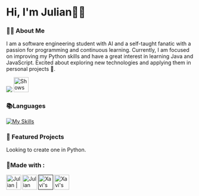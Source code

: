 #  Hi, I'm Julian🤖🤓

### 👨‍💻 About Me
I am a software engineering student with AI and a self-taught fanatic with a passion for programming and continuous learning. Currently, I am focused on improving my Python skills and have a great interest in learning Java and JavaScript. Excited about exploring new technologies and applying them in personal projects 🤖.


<picture>
  <source
    srcset="https://github-readme-stats.vercel.app/api?username=julianb0315&show_icons=true&theme=dark"
    media="(prefers-color-scheme: dark)"
  />
  <source
    srcset="https://github-readme-stats.vercel.app/api?username=julianb0315&show_icons=true"
    media="(prefers-color-scheme: light), (prefers-color-scheme: no-preference)"
  />
  <img src="https://github-readme-stats.vercel.app/api?username=julianb0315&show_icons=true" />
</picture>

<picture>
  <source media="(prefers-color-scheme: dark)" srcset="https://user-images.githubusercontent.com/25423296/163456776-7f95b81a-f1ed-45f7-b7ab-8fa810d529fa.png">
  <img alt="Shows an illustrated sun in light color mode and a moon with stars in dark color mode."  width="40px" src="https://user-images.githubusercontent.com/25423296/163456779-a8556205-d0a5-45e2-ac17-42d089e3c3f8.png">
</picture>

### 📚Languages

[![My Skills](https://skillicons.dev/icons?i=html,css,mysql,python,git,github&theme=dark)](https://skillicons.dev)

### 🌟 Featured Projects
Looking to create one in Python.

### 📱Made with :
<p>
<a href="https://x.com/Julian98386813">
  <img align="left" alt="Julian | Twitter" width="40px" src="https://cdn.jsdelivr.net/npm/simple-icons@v3/icons/twitter.svg" />
</a>
<a href="https://www.linkedin.com/in/julianburgabracamonte/">
  <img align="left" alt="Julian LinkdeIn" width="40px" src="https://cdn.jsdelivr.net/npm/simple-icons@v3/icons/linkedin.svg" />
</a>
  <a href="">
  <img align="left" alt="Xavi's LinkdeIn" width="40px" src="https://cdn.jsdelivr.net/npm/simple-icons@3.13.0/icons/discord.svg" />
</a>
  </a>
  <a href="https://www.instagram.com/julianbb0315/">
  <img align="left" alt="Xavi's LinkdeIn" width="40px" src="https://cdn.jsdelivr.net/npm/simple-icons@3.13.0/icons/instagram.svg" />
</a>
</p>

<!--
**JulianB0315/JulianB0315** is a ✨ _special_ ✨ repository because its `README.md` (this file) appears on your GitHub profile.

Here are some ideas to get you started:

- 🔭 I’m currently working on ...
- 🌱 I’m currently learning ...
- 👯 I’m looking to collaborate on ...
- 🤔 I’m looking for help with ...
- 💬 Ask me about ...
- 📫 How to reach me: ...
- 😄 Pronouns: ...
- ⚡ Fun fact: ...
-->
